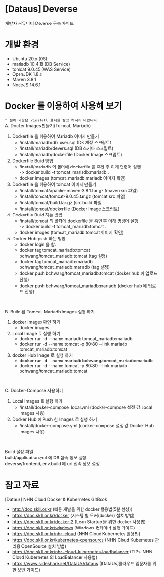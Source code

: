 # [Dataus] Deverse

개발자 커뮤니티 Deverse 구축 가이드 <br>

# 개발 환경
* Ubuntu 20.x (OS)
* mariadb 10.4.18 (DB Service)
* tomcat 9.0.45 (WAS Service) 
* OpenJDK 1.8.x
* Maven 3.8.1
* NodeJS 14.6.1

# Docker 를 이용하여 사용해 보기
`* 설치 내용은 /install 폴더를 참고 하시기 바랍니다.`
<br>
A. Docker Images 만들기(Tomcat, Mariadb)
1. Dockerfile 을 이용하여 Mariadb 이미지 만들기
   - /install/mariadb/db_user.sql (DB 계정 스크립트)
   - /install/mariadb/devers.sql (DB 스키마 스크립트)
   - /install/mariadb/dockerfile (Docker Image 스크립트)
2. Dockerfile Build 방법
   - /install/mariadb 의 폴더에 dockerfile 을 혹인 후 아래 명령어 실행<br>
     -> docker build -t tomcat_mariadb:mariadb .
   - docker images (tomcat_mariadb:mariadb 이미지 확인)
3. Dockerfile 을 이용하여 tomcat 이미지 만들기
   - /install/tomcat/apache-maven-3.8.1.tar.gz (maven src 파일)
   - /install/tomcat/tomcat-9.0.45.tar.gz (tomcat src 파일)
   - /install/tomcat/build.tar.gz (src build 파일)
   - /install/tomcat/dockerfile (Docker Image 스크립트)
4. Dockerfile Build 하는 방법
   - /install/tomcat 의 폴더에 dockerfile 을 혹인 후 아래 명령어 실행<br>
     -> docker build -t tomcat_mariadb:tomcat .
   - docker images (tomcat_mariadb:tomcat 이미지 확인)
5. Docker Hub push 하는 방법
   - docker login 을 함.
   - docker tag tomcat_mariadb:tomcat bchwang/tomcat_mariadb:tomcat (tag 설정)
   - docker tag tomcat_mariadb:mariadb bchwang/tomcat_mariadb:mariadb (tag 설정)
   - docker push bchwang/tomcat_mariadb:tomcat (docker hub 에 업로드 진행)
   - docker push bchwang/tomcat_mariadb:mariadb (docker hub 에 업로드 진행)
<br>

B. Build 된 Tomcat, Mariadb Images 실행 하기
1. docker images 확인 하기
   - docker images
2. Local Image 로 실행 하기
   - docker run -d --name mariadb tomcat_mariadb:mariadb
   - docker run -d --name tomcat -p 80:80 --link mariadb tomcat_mariadb:tomcat
3. docker Hub Image 로 실행 하기
   - docker run -d --name mariadb bchwang/tomcat_mariadb:mariadb
   - docker run -d --name tomcat -p 80:80 --link mariadb bchwang/tomcat_mariadb:tomcat
<br>

C. Docker-Compose 사용하기
1. Local Images 로 실행 하기
   - /install/docker-compose_local.yml (docker-compose 설정 값 Local Images 사용)
2. Docker Hub 에 Push 한 Images 로 실행 하기
   - /install/docker-compose.yml (docker-compose 설정 값 Docker Hub Images 사용)
<br>


Build 설정 파일<br>
 build/application.yml 에 DB 접속 정보 설정<br>
 deverse/frontend/.env.build 에 url 접속 정보 설정<br>
 
# 참고 자료
[Dataus] NHN Cloud Docker & Kubernetes GitBook<br> 
* http://doc.skill.or.kr (빠른 개발을 위한 docker 활용법(5분 완성))<br>
* https://doc.skill.or.kr/docker (시스템 별 도커(docker) 설치 방법) <br>
* https://doc.skill.or.kr/docker-2 (Lean Startup 을 위한 docker 사용법)<br>
* https://doc.skill.or.kr/windows (Windows 컨테이너 실행 가이드)<br>
* https://doc.skill.or.kr/nhn-cloud (NHN Cloud Kubernetes 활용법)<br>
* https://doc.skill.or.kr/kubernetes-opensource (NHN Cloud Kubernetes 관리용 OpenSource 설치 방법)<br>
* https://doc.skill.or.kr/nhn-cloud-kubernetes-loadbalancer (TIPs. NHN Cloud Kubernetes 의 LoadBalancer 사용법)<br>
* https://www.slideshare.net/DataUs/dataus ([DataUs]클라우드 입문자를 위한 보안 가이드)<br>
